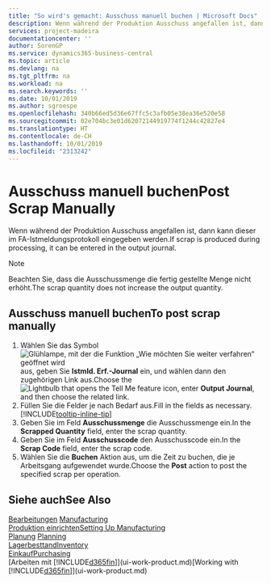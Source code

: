 ```yaml
---
title: "So wird's gemacht: Ausschuss manuell buchen | Microsoft Docs"
description: Wenn während der Produktion Ausschuss angefallen ist, dann kann dieser im FA-Istmeldungsprotokoll eingegeben werden. Beachten Sie, dass die Ausschussmenge die fertig gestellte Menge nicht erhöht.
services: project-madeira
documentationcenter: ''
author: SorenGP
ms.service: dynamics365-business-central
ms.topic: article
ms.devlang: na
ms.tgt_pltfrm: na
ms.workload: na
ms.search.keywords: ''
ms.date: 10/01/2019
ms.author: sgroespe
ms.openlocfilehash: 340b66ed5d36e67ffc5c3afb05e38ea36e520e58
ms.sourcegitcommit: 02e704bc3e01d62072144919774f1244c42827e4
ms.translationtype: HT
ms.contentlocale: de-CH
ms.lasthandoff: 10/01/2019
ms.locfileid: "2313242"
---
```

# <a name="post-scrap-manually"></a><span data-ttu-id="90a19-104">Ausschuss manuell buchen</span><span class="sxs-lookup"><span data-stu-id="90a19-104">Post Scrap Manually</span></span>
<span data-ttu-id="90a19-105">Wenn während der Produktion Ausschuss angefallen ist, dann kann dieser im FA-Istmeldungsprotokoll eingegeben werden.</span><span class="sxs-lookup"><span data-stu-id="90a19-105">If scrap is produced during processing, it can be entered in the output journal.</span></span> 

> [!NOTE]
> <span data-ttu-id="90a19-106">Beachten Sie, dass die Ausschussmenge die fertig gestellte Menge nicht erhöht.</span><span class="sxs-lookup"><span data-stu-id="90a19-106">The scrap quantity does not increase the output quantity.</span></span>  

## <a name="to-post-scrap-manually"></a><span data-ttu-id="90a19-107">Ausschuss manuell buchen</span><span class="sxs-lookup"><span data-stu-id="90a19-107">To post scrap manually</span></span>  
1. <span data-ttu-id="90a19-108">Wählen Sie das Symbol ![Glühlampe, mit der die Funktion „Wie möchten Sie weiter verfahren“ geöffnet wird](media/ui-search/search_small.png "Wie möchten Sie weiter verfahren?") aus, geben Sie **Istmld. Erf.-Journal** ein, und wählen dann den zugehörigen Link aus.</span><span class="sxs-lookup"><span data-stu-id="90a19-108">Choose the ![Lightbulb that opens the Tell Me feature](media/ui-search/search_small.png "Tell me what you want to do") icon, enter **Output Journal**, and then choose the related link.</span></span>  
2. <span data-ttu-id="90a19-109">Füllen Sie die Felder je nach Bedarf aus.</span><span class="sxs-lookup"><span data-stu-id="90a19-109">Fill in the fields as necessary.</span></span> [!INCLUDE[tooltip-inline-tip](includes/tooltip-inline-tip_md.md)]  
3. <span data-ttu-id="90a19-110">Geben Sie im Feld **Ausschussmenge** die Ausschussmenge ein.</span><span class="sxs-lookup"><span data-stu-id="90a19-110">In the **Scrapped Quantity** field, enter the scrap quantity.</span></span>  
4. <span data-ttu-id="90a19-111">Geben Sie im Feld **Ausschusscode** den Ausschusscode ein.</span><span class="sxs-lookup"><span data-stu-id="90a19-111">In the **Scrap Code** field, enter the scrap code.</span></span>  
5. <span data-ttu-id="90a19-112">Wählen Sie die **Buchen** Aktion aus, um die Zeit zu buchen, die je Arbeitsgang aufgewendet wurde.</span><span class="sxs-lookup"><span data-stu-id="90a19-112">Choose the **Post** action to post the specified scrap per operation.</span></span>  

## <a name="see-also"></a><span data-ttu-id="90a19-113">Siehe auch</span><span class="sxs-lookup"><span data-stu-id="90a19-113">See Also</span></span>  
<span data-ttu-id="90a19-114">[Bearbeitungen](production-manage-manufacturing.md)  </span><span class="sxs-lookup"><span data-stu-id="90a19-114">[Manufacturing](production-manage-manufacturing.md)  </span></span>  
[<span data-ttu-id="90a19-115">Produktion einrichten</span><span class="sxs-lookup"><span data-stu-id="90a19-115">Setting Up Manufacturing</span></span>](production-configure-production-processes.md)  
<span data-ttu-id="90a19-116">[Planung](production-planning.md)    </span><span class="sxs-lookup"><span data-stu-id="90a19-116">[Planning](production-planning.md)    </span></span>  
[<span data-ttu-id="90a19-117">Lagerbesttand</span><span class="sxs-lookup"><span data-stu-id="90a19-117">Inventory</span></span>](inventory-manage-inventory.md)  
[<span data-ttu-id="90a19-118">Einkauf</span><span class="sxs-lookup"><span data-stu-id="90a19-118">Purchasing</span></span>](purchasing-manage-purchasing.md)  
<span data-ttu-id="90a19-119">[Arbeiten mit [!INCLUDE[d365fin](includes/d365fin_md.md)]](ui-work-product.md)</span><span class="sxs-lookup"><span data-stu-id="90a19-119">[Working with [!INCLUDE[d365fin](includes/d365fin_md.md)]](ui-work-product.md)</span></span>
